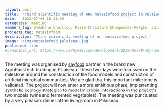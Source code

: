 ```yaml
---
layout: post
title:  "Third scientific meeting of ANR metasimfood project in Palaiseau"
date:   2023-07-04 18:30:00
categories: meeting
members_tag: Stéphane Chaillou, Marie-Christine Champomier-Vergès, Julien Tap, Colin Tinsley, Elham Karimi, Pierre Renault, Nacer Mohellibi
projects_tag: metasimfood
description: "Third scientific meeting of anr metasimfood project."
image: '/img/metasimfood_palaiseau.jpg'
published: true
#canonical_url: https://www.csrhymes.com/development/2018/05/28/why-use-a-static-site-generator.html
---
```


The meeting was organised by [sayfood](https://www6.versailles-grignon.inrae.fr/umr-sayfood) partner in the brand new AgroParisTech building in Palaiseau. These two days were focussed on the milestone around the construction of the food models and construction of artificial microbial communities. We are glad that this important milestone is validated. The project will now enter a more ambitious phase, implementing synthetic ecology strategies to model microbial interactions in the project's two models (wine and fermented vegetables). The meeting was punctuated by a very pleasant dinner at the living-room in Palaiseau.
